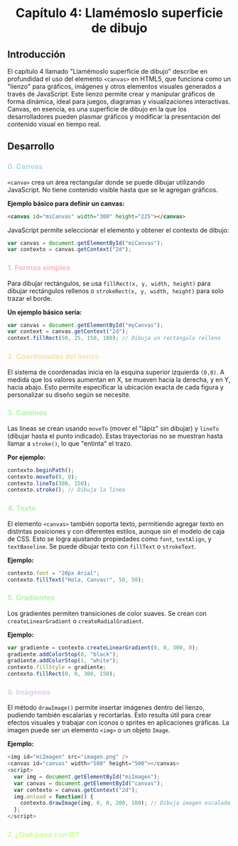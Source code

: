 <center> <h1>Capítulo 4: Llamémoslo superficie de dibujo</h1></center>

## Introducción
El capítulo 4 llamado "Llamémoslo superficie de dibujo" describe en profundidad el uso del elemento `<canvas>` en HTML5, que funciona como un "lienzo" para gráficos, imágenes y otros elementos visuales generados a través de JavaScript. Este lienzo permite crear y manipular gráficos de forma dinámica, ideal para juegos, diagramas y visualizaciones interactivas. Canvas, en esencia, es una superficie de dibujo en la que los desarrolladores pueden plasmar gráficos y modificar la presentación del contenido visual en tiempo real.

## Desarrollo

<h3 style="color:lightblue">0. Canvas</h3>

`<canva>` crea un área rectangular donde se puede dibujar utilizando JavaScript. No tiene contenido visible hasta que se le agregan gráficos.

**Ejemplo básico para definir un canvas:**
```html
<canvas id="miCanvas" width="300" height="225"></canvas>
```

JavaScript permite seleccionar el elemento y obtener el contexto de dibujo:

```javascript
var canvas = document.getElementById("miCanvas");
var contexto = canvas.getContext("2d");
```

<h3 style="color:lightpink">1. Formas simples</h3>

Para dibujar rectángulos, se usa `fillRect(x, y, width, height)` para dibujar rectángulos rellenos o `strokeRect(x, y, width, height)`  para solo trazar el borde.

**Un ejemplo básico sería:**

```javascript
var canvas = document.getElementById("myCanvas");
var context = canvas.getContext("2d");
context.fillRect(50, 25, 150, 100); // Dibuja un rectángulo relleno
```

<h3 style="color:#f5e1ab">2. Coordenadas del lienzo</h3>

El sistema de coordenadas inicia en la esquina superior izquierda `(0,0)`. A medida que los valores aumentan en X, se mueven hacia la derecha, y en Y, hacia abajo. Esto permite especificar la ubicación exacta de cada figura y personalizar su diseño según se necesite.

<h3 style="color:#b0f5ab">3. Caminos</h3>

Las líneas se crean usando `moveTo` (mover el "lápiz" sin dibujar) y `lineTo` (dibujar hasta el punto indicado). Estas trayectorias no se muestran hasta llamar a `stroke()`, lo que "entinta" el trazo.

**Por ejemplo:**

```javascript
contexto.beginPath();
contexto.moveTo(0, 0);
contexto.lineTo(300, 150);
contexto.stroke(); // Dibuja la línea
```

<h3 style="color:#b0f5ab">4. Texto</h3>

El elemento `<canvas>` también soporta texto, permitiendo agregar texto en distintas posiciones y con diferentes estilos, aunque sin el modelo de caja de CSS. Esto se logra ajustando propiedades como `font`, `textAlign`, y `textBaseline`. Se puede dibujar texto con `fillText` o `strokeText`.

**Ejemplo:**

```javascript
contexto.font = "20px Arial";
contexto.fillText("Hola, Canvas!", 50, 50);
```

<h3 style="color:#b0f5ab">5. Gradientes</h3>

Los gradientes permiten transiciones de color suaves. Se crean con `createLinearGradient` o `createRadialGradient`.

**Ejemplo:**

```javascript
var gradiente = contexto.createLinearGradient(0, 0, 300, 0);
gradiente.addColorStop(0, "black");
gradiente.addColorStop(1, "white");
contexto.fillStyle = gradiente;
contexto.fillRect(0, 0, 300, 150);
```

<h3 style="color:#dfceed">6. Imágenes</h3>

El método `drawImage()` permite insertar imágenes dentro del lienzo, pudiendo también escalarlas y recortarlas. Esto resulta útil para crear efectos visuales y trabajar con iconos o sprites en aplicaciones gráficas.  La imagen puede ser un elemento `<img>` o un objeto `Image`.

**Ejemplo:**

```javascript
<img id="miImagen" src="imagen.png" />
<canvas id="canvas" width="500" height="500"></canvas>
<script>
  var img = document.getElementById("miImagen");
  var canvas = document.getElementById("canvas");
  var contexto = canvas.getContext("2d");
  img.onload = function() {
    contexto.drawImage(img, 0, 0, 200, 100); // Dibuja imagen escalada
  };
</script>
```

<h3 style="color:#caff91">7. ¿Qué pasa con IE?</h3>


